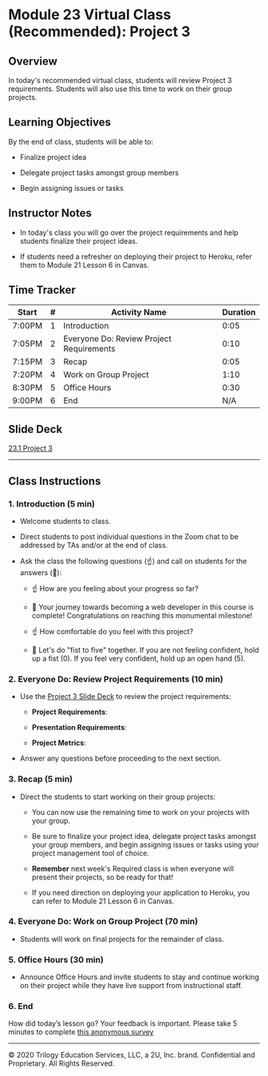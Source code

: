 # Module 23 Virtual Class (Recommended): Project 3

## Overview 

In today's recommended virtual class, students will review Project 3 requirements. Students will also use this time to work on their group projects. 

## Learning Objectives

By the end of class, students will be able to:

* Finalize project idea

* Delegate project tasks amongst group members

* Begin assigning issues or tasks 

## Instructor Notes

* In today's class you will go over the project requirements and help students finalize their project ideas. 

* If students need a refresher on deploying their project to Heroku, refer them to Module 21 Lesson 6 in Canvas.

## Time Tracker 

| Start  | #  | Activity Name                               | Duration |
|---     |--- |---                                          |---       |
| 7:00PM | 1  | Introduction                                | 0:05     |
| 7:05PM | 2  | Everyone Do: Review Project Requirements    | 0:10     |
| 7:15PM | 3  | Recap                                       | 0:05     |
| 7:20PM | 4  | Work on Group Project                       | 1:10     |
| 8:30PM | 5  | Office Hours                                | 0:30     |
| 9:00PM | 6  | End                                         | N/A      |

## Slide Deck

[23.1 Project 3](https://docs.google.com/presentation/d/1ClrBuo-QzQEiw5g4y7GYuUSWcNVDOmlErTN8gbLWy3A/edit?usp=sharing)

---

## Class Instructions 

### 1. Introduction (5 min)

* Welcome students to class.

* Direct students to post individual questions in the Zoom chat to be addressed by TAs and/or at the end of class.

* Ask the class the following questions (☝️) and call on students for the answers (🙋):

    * ☝️ How are you feeling about your progress so far?

    * 🙋 Your journey towards becoming a web developer in this course is complete! Congratulations on reaching this monumental milestone!

    * ☝️ How comfortable do you feel with this project? 

    * 🙋 Let's do "fist to five" together. If you are not feeling confident, hold up a fist (0). If you feel very confident, hold up an open hand (5).


### 2. Everyone Do: Review Project Requirements (10 min)

* Use the [Project 3 Slide Deck](https://docs.google.com/presentation/d/1ClrBuo-QzQEiw5g4y7GYuUSWcNVDOmlErTN8gbLWy3A/edit?usp=sharing) to review the project requirements:

  * **Project Requirements**: 

  * **Presentation Requirements**:

  * **Project Metrics**: 

* Answer any questions before proceeding to the next section.

### 3. Recap (5 min)

* Direct the students to start working on their group projects:

    * You can now use the remaining time to work on your projects with your group. 

    * Be sure to finalize your project idea, delegate project tasks amongst your group members, and begin assigning issues or tasks using your project management tool of choice.
    
    * **Remember** next week's Required class is when everyone will present their projects, so be ready for that!

    * If you need direction on deploying your application to Heroku, you can refer to Module 21 Lesson 6 in Canvas.

### 4. Everyone Do: Work on Group Project (70 min)

* Students will work on final projects for the remainder of class.

### 5. Office Hours (30 min)

* Announce Office Hours and invite students to stay and continue working on their project while they have live support from instructional staff. 

### 6. End

How did today’s lesson go? Your feedback is important. Please take 5 minutes to complete [this anonymous survey](https://forms.gle/3LozVjherGH83aG17)

---
© 2020 Trilogy Education Services, LLC, a 2U, Inc. brand.  Confidential and Proprietary.  All Rights Reserved.